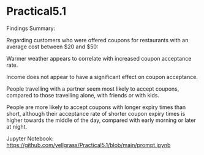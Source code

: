 # Practical5.1
Findings Summary:

Regarding customers who were offered coupons for restaurants with an average cost between $20 and $50:

  Warmer weather appears to correlate with increased coupon acceptance rate.
  
  Income does not appear to have a significant effect on coupon acceptance.
  
  People travelling with a partner seem most likely to accept coupons, compared to those travelling alone, with friends or with kids.
  
  People are more likely to accept coupons with longer expiry times than short, although their acceptance rate of shorter coupon expiry times is higher towards the middle of the day, compared with early morning or later at night.
  

Jupyter Notebook:
https://github.com/yellgrass/Practical5.1/blob/main/prompt.ipynb
  
  
  

